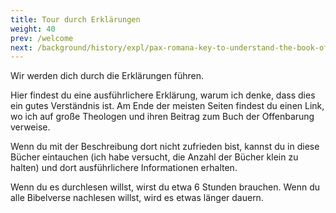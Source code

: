 ```yaml
---
title: Tour durch Erklärungen
weight: 40
prev: /welcome
next: /background/history/expl/pax-romana-key-to-understand-the-book-of-revelation
---
```


Wir werden dich durch die Erklärungen führen.

Hier findest du eine ausführlichere Erklärung, warum ich denke, dass dies ein gutes Verständnis ist. Am Ende der meisten Seiten findest du einen Link, wo ich auf große Theologen und ihren Beitrag zum Buch der Offenbarung verweise. 

Wenn du mit der Beschreibung dort nicht zufrieden bist, kannst du in diese Bücher eintauchen (ich habe versucht, die Anzahl der Bücher klein zu halten) und dort ausführlichere Informationen erhalten.

Wenn du es durchlesen willst, wirst du etwa 6 Stunden brauchen. Wenn du alle Bibelverse nachlesen willst, wird es etwas länger dauern.


